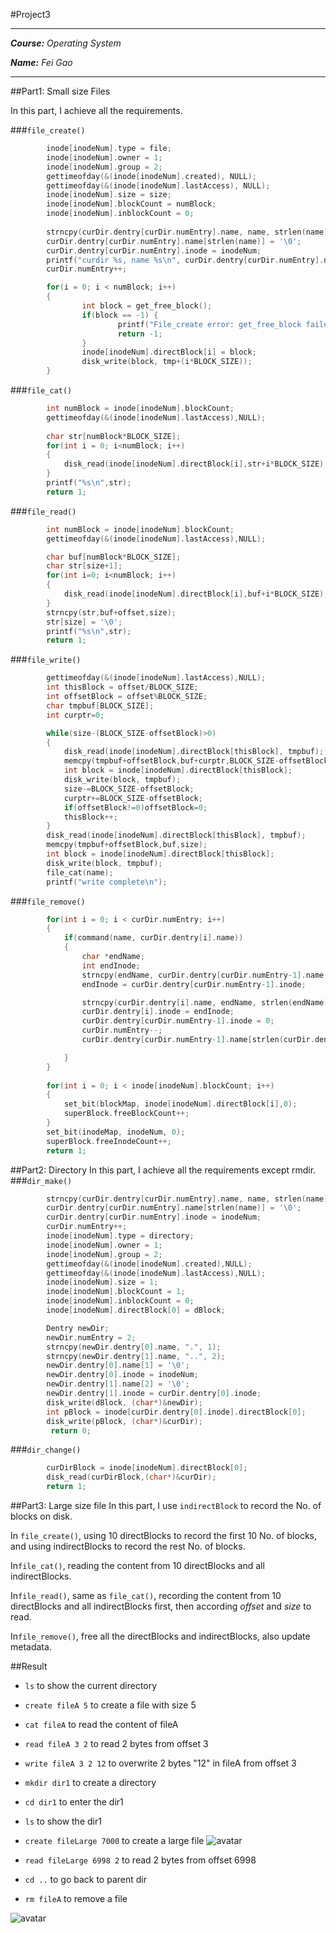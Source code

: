 #Project3
***
***Course:*** *Operating System*

***Name:*** *Fei Gao* 
***

##Part1: Small size Files

In this part, I achieve all the requirements.


###`file_create()`
```c
		inode[inodeNum].type = file;
		inode[inodeNum].owner = 1;
		inode[inodeNum].group = 2;
		gettimeofday(&(inode[inodeNum].created), NULL);
		gettimeofday(&(inode[inodeNum].lastAccess), NULL);
		inode[inodeNum].size = size;
		inode[inodeNum].blockCount = numBlock;
		inode[inodeNum].inblockCount = 0;
		
		strncpy(curDir.dentry[curDir.numEntry].name, name, strlen(name));
		curDir.dentry[curDir.numEntry].name[strlen(name)] = '\0';
		curDir.dentry[curDir.numEntry].inode = inodeNum;
		printf("curdir %s, name %s\n", curDir.dentry[curDir.numEntry].name, name);
		curDir.numEntry++;

		for(i = 0; i < numBlock; i++)
		{
				int block = get_free_block();
				if(block == -1) {
						printf("File_create error: get_free_block failed\n");
						return -1;
				}
				inode[inodeNum].directBlock[i] = block;
				disk_write(block, tmp+(i*BLOCK_SIZE));
		}
```
###`file_cat()`
```c
		int numBlock = inode[inodeNum].blockCount;
		gettimeofday(&(inode[inodeNum].lastAccess),NULL);
            
		char str[numBlock*BLOCK_SIZE];
		for(int i = 0; i<numBlock; i++)
		{
			disk_read(inode[inodeNum].directBlock[i],str+i*BLOCK_SIZE);
		}
		printf("%s\n",str);
		return 1;
```
###`file_read()`
```c
		int numBlock = inode[inodeNum].blockCount;
		gettimeofday(&(inode[inodeNum].lastAccess),NULL);

		char buf[numBlock*BLOCK_SIZE];
		char str[size+1];
		for(int i=0; i<numBlock; i++)
		{
			disk_read(inode[inodeNum].directBlock[i],buf+i*BLOCK_SIZE);
		}
		strncpy(str,buf+offset,size);
		str[size] = '\0';
		printf("%s\n",str);
		return 1;
```
###`file_write()`
```c
		gettimeofday(&(inode[inodeNum].lastAccess),NULL);
		int thisBlock = offset/BLOCK_SIZE;
		int offsetBlock = offset%BLOCK_SIZE;
		char tmpbuf[BLOCK_SIZE];
		int curptr=0;

		while(size-(BLOCK_SIZE-offsetBlock)>0)
		{
			disk_read(inode[inodeNum].directBlock[thisBlock], tmpbuf);
			memcpy(tmpbuf+offsetBlock,buf+curptr,BLOCK_SIZE-offsetBlock);
			int block = inode[inodeNum].directBlock[thisBlock];
			disk_write(block, tmpbuf);
			size-=BLOCK_SIZE-offsetBlock;
			curptr+=BLOCK_SIZE-offsetBlock;
			if(offsetBlock!=0)offsetBlock=0;
			thisBlock++;
		}
		disk_read(inode[inodeNum].directBlock[thisBlock], tmpbuf);
		memcpy(tmpbuf+offsetBlock,buf,size);
		int block = inode[inodeNum].directBlock[thisBlock];
		disk_write(block, tmpbuf);
		file_cat(name);
		printf("write complete\n");
```
###`file_remove()`
```c
		for(int i = 0; i < curDir.numEntry; i++)
		{
			if(command(name, curDir.dentry[i].name))
			{
	    		char *endName;
	    		int endInode;
	    		strncpy(endName, curDir.dentry[curDir.numEntry-1].name, strlen(curDir.dentry[curDir.numEntry-1].name));
	    		endInode = curDir.dentry[curDir.numEntry-1].inode;

	    		strncpy(curDir.dentry[i].name, endName, strlen(endName));
	    		curDir.dentry[i].inode = endInode;
	    		curDir.dentry[curDir.numEntry-1].inode = 0;
	    		curDir.numEntry--;
	    		curDir.dentry[curDir.numEntry-1].name[strlen(curDir.dentry[curDir.numEntry-1].name)] = '\0';

	    	}
	    }
	    
		for(int i = 0; i < inode[inodeNum].blockCount; i++)
		{
			set_bit(blockMap, inode[inodeNum].directBlock[i],0);
			superBlock.freeBlockCount++;
		}
		set_bit(inodeMap, inodeNum, 0);
		superBlock.freeInodeCount++;
		return 1;
```
##Part2: Directory
In this part, I achieve all the requirements except rmdir.
###`dir_make()`
```c
	 	strncpy(curDir.dentry[curDir.numEntry].name, name, strlen(name));
	 	curDir.dentry[curDir.numEntry].name[strlen(name)] = '\0';
	 	curDir.dentry[curDir.numEntry].inode = inodeNum;
	 	curDir.numEntry++;
	 	inode[inodeNum].type = directory;
	 	inode[inodeNum].owner = 1;
	 	inode[inodeNum].group = 2;
	 	gettimeofday(&(inode[inodeNum].created),NULL);
	 	gettimeofday(&(inode[inodeNum].lastAccess),NULL);
	 	inode[inodeNum].size = 1;
	 	inode[inodeNum].blockCount = 1;
	 	inode[inodeNum].inblockCount = 0;
	 	inode[inodeNum].directBlock[0] = dBlock;

	 	Dentry newDir;
	 	newDir.numEntry = 2;
	 	strncpy(newDir.dentry[0].name, ".", 1);
	 	strncpy(newDir.dentry[1].name, "..", 2);
	 	newDir.dentry[0].name[1] = '\0';
	 	newDir.dentry[0].inode = inodeNum;
	 	newDir.dentry[1].name[2] = '\0';
	 	newDir.dentry[1].inode = curDir.dentry[0].inode;
	 	disk_write(dBlock, (char*)&newDir);
	 	int pBlock = inode[curDir.dentry[0].inode].directBlock[0];
	 	disk_write(pBlock, (char*)&curDir);
		 return 0;
```
###`dir_change()`
```c
		curDirBlock = inode[inodeNum].directBlock[0];
		disk_read(curDirBlock,(char*)&curDir);
		return 1;
```
##Part3: Large size file
In this part, I use `indirectBlock` to record the No. of blocks on disk.

In `file_create()`, using 10 directBlocks to record the first 10 No. of blocks, and using indirectBlocks to record the rest No. of blocks.

In`file_cat()`, reading the content from 10 directBlocks and all indirectBlocks.

In`file_read()`, same as `file_cat()`, recording the content from 10 directBlocks and all indirectBlocks first, then according *offset* and *size* to read.

In`file_remove()`, free all the directBlocks and indirectBlocks, also update metadata.

##Result

- `ls` to show the current directory
- `create fileA 5` to create a file with size 5
- `cat fileA` to read the content of fileA
- `read fileA 3 2` to read 2 bytes from offset 3
- `write fileA 3 2 12` to overwrite 2 bytes "12" in fileA from offset 3 
- `mkdir dir1` to create a directory
- `cd dir1` to enter the dir1
- `ls` to show the dir1
- `create fileLarge 7000` to create a large file
![avatar](/Users/gavin/Desktop/1.png)

- `read fileLarge 6998 2` to read 2 bytes from offset 6998
- `cd ..` to go back to parent dir
- `rm fileA` to remove a file


![avatar](/Users/gavin/Desktop/2.png)
